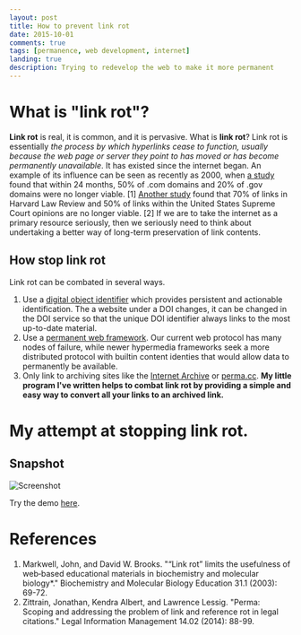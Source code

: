 ```yaml
---
layout: post
title: How to prevent link rot
date: 2015-10-01
comments: true
tags: [permanence, web development, internet]
landing: true
description: Trying to redevelop the web to make it more permanent
---
```


# What is "link rot"?

**Link rot** is real, it is common, and it is pervasive. What is **link rot**? Link rot is essentially *the process by which hyperlinks cease to function, usually because the web page or server they point to has moved or has become permanently unavailable*. It has existed since the internet began. An example of its influence can be seen as recently as 2000, when [a study](http://dx.doi.org/10.1002/bmb.2003.494031010165) found that within 24 months, 50% of .com domains and 20% of .gov domains were no longer viable. [1] [Another study](http://dx.doi.org/10.1017/S1472669614000255) found that 70% of links in Harvard Law Review and 50% of links within the United States Supreme Court opinions are no longer viable. [2] If we are to take the internet as a primary resource seriously, then we seriously need to think about undertaking a better way of long-term preservation of link contents.

## How stop link rot

Link rot can be combated in several ways.

1. Use a [digital object identifier](http://www.doi.org/) which provides persistent and actionable identification. The a website under a DOI changes, it can be changed in the DOI service so that the unique DOI identifier always links to the most up-to-date material.
2. Use a [permanent web framework](http://ipfs.io/). Our current web protocol has many nodes of failure, while newer hypermedia frameworks seek a more distributed protocol with builtin content identies that would allow data to permanently be available.
3. Only link to archiving sites like the [Internet Archive](https://archive.org/web/) or [perma.cc](https://perma.cc/). **My little program I've written helps to combat link rot by providing a simple and easy way to convert all your links to an archived link.**

# My attempt at stopping link rot.

## Snapshot

![Screenshot](http://i.imgur.com/LSM8HUU.jpg)

Try the demo [here](http://permalinker.duckdns.org/).

# References

1. Markwell, John, and David W. Brooks. "“Link rot” limits the usefulness of web‐based educational materials in biochemistry and molecular biology*." Biochemistry and Molecular Biology Education 31.1 (2003): 69-72.
2. Zittrain, Jonathan, Kendra Albert, and Lawrence Lessig. "Perma: Scoping and addressing the problem of link and reference rot in legal citations." Legal Information Management 14.02 (2014): 88-99.
